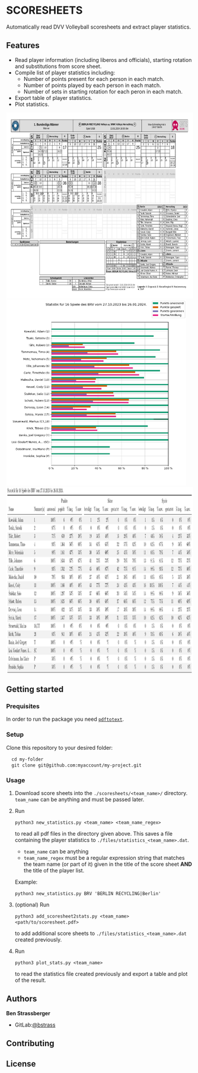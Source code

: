 # SCORESHEETS
Automatically read DVV Volleyball scoresheets and extract player statistics.

## Features
- Read player information (including liberos and officials), starting rotation and substitutions from score sheet.
- Compile list of player statistics including:
    - Number of points present for each person in each match.
    - Number of points played by each person in each match.
    - Number of sets in starting rotation for each peron in each match.
- Export table of player statistics.
- Plot statistics.

<img src='./README_scoresheet_sample.png' alt='score sheet' height="500">
<img src='./README_plot_sample.png' alt='plot of player statistics' height="500">
<img src='./README_table_sample.png' alt='table of player statistics' height="500">
<!--![score sheet](README_scoresheet_sample.png "Scoresheet")-->
<!--![player statistics](README_plot_sample.png "Player statistics")-->

## Getting started

### Prequisites
In order to run the package you need [`pdftotext`](https://www.xpdfreader.com/pdftotext-man.html).

### Setup
Clone this repository to your desired folder:

```
  cd my-folder
  git clone git@github.com:myaccount/my-project.git
```

### Usage
1. Download score sheets into the `./scoresheets/<team_name>/` directory. `team_name` can be anything and must be passed later.

2. Run 

    ```
    python3 new_statistics.py <team_name> <team_name_regex>
    ```

    to read all pdf files in the directory given above. This saves a file containing the player statistics to `./files/statistics_<team_name>.dat`.

    - `team_name` can be anything
    - `team_name_regex` must be a regular expression string that matches the team name (or part of it) given in the title of the score sheet **AND** the title of the player list.
    
    Example:

    ```
    python3 new_statistics.py BRV 'BERLIN RECYCLING|Berlin'
    ```

3. (optional) Run

    ```
    python3 add_scoresheet2stats.py <team_name> <path/to/scoresheet.pdf>
    ```

    to add additional score sheets to  `./files/statistics_<team_name>.dat` created previously.

4. Run 

    ```
    python3 plot_stats.py <team_name>
    ```

    to read the statistics file created previously and export a table and plot of the result.

## Authors

**Ben Strassberger**

- GitLab:[@bstrass](https://gitlab.com/bstrass/)

## Contributing

## License
